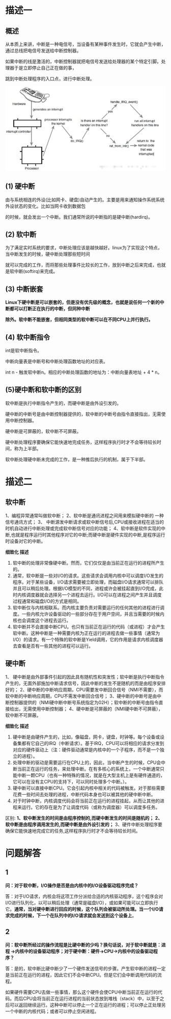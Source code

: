 # 描述一

## 概述

从本质上来讲，中断是一种电信号，当设备有某种事件发生时，它就会产生中断，通过总线把电信号发送给中断控制器。

如果中断的线是激活的，中断控制器就把电信号发送给处理器的某个特定引脚。处理器于是立即停止自己正在做的事，

跳到中断处理程序的入口点，进行中断处理。

![0](./image/1.png)

## (1) 硬中断

由与系统相连的外设(比如网卡、硬盘)自动产生的。主要是用来通知操作系统系统外设状态的变化。比如当网卡收到数据包

的时候，就会发出一个中断。我们通常所说的中断指的是硬中断(hardirq)。

## (2) 软中断

为了满足实时系统的要求，中断处理应该是越快越好。linux为了实现这个特点，当中断发生的时候，硬中断处理那些短时间

就可以完成的工作，而将那些处理事件比较长的工作，放到中断之后来完成，也就是软中断(softirq)来完成。

## (3) 中断嵌套

**Linux下硬中断是可以嵌套的，但是没有优先级的概念，也就是说任何一个新的中断都可以打断正在执行的中断，但同种中断**

**除外。软中断不能嵌套，但相同类型的软中断可以在不同CPU上并行执行。**

## (4) 软中断指令

int是软中断指令。

中断向量表是中断号和中断处理函数地址的对应表。

int n - 触发软中断n。相应的中断处理函数的地址为：中断向量表地址 + 4 * n。

## (5)硬中断和软中断的区别

软中断是执行中断指令产生的，而硬中断是由外设引发的。

硬中断的中断号是由中断控制器提供的，软中断的中断号由指令直接指出，无需使用中断控制器。

硬中断是可屏蔽的，软中断不可屏蔽。

硬中断处理程序要确保它能快速地完成任务，这样程序执行时才不会等待较长时间，称为上半部。

软中断处理硬中断未完成的工作，是一种推后执行的机制，属于下半部。 

# 描述二

## 软中断

1、编程异常通常叫做软中断；
2、软中断是通讯进程之间用来模拟硬中断的 一种信号通讯方式；
3、 中断源发中断请求或软中断信号后,CPU或接收进程在适当的时机自动进行中断处理或完成软中断信号对应的功能；
4、软中断是软件实现的中断,也就是程序运行时其他程序对它的中断;而硬中断是硬件实现的中断,是程序运行时设备对它的中断。

**细致化 描述**

1. 软中断的处理非常像硬中断。然而，它们仅仅是由当前正在运行的进程所产生的。
2. 通常，软中断是一些对I/O的请求。这些请求会调用内核中可以调度I/O发生的程序。对于某些设备，I/O请求需要被立即处理，而磁盘I/O请求通常可以排队并且可以稍后处理。根据I/O模型的不同，进程或许会被挂起直到I/O完成，此时内核调度器就会选择另一个进程去运行。I/O可以在进程之间产生并且调度过程通常和磁盘I/O的方式是相同。
3. 软中断仅与内核相联系。而内核主要负责对需要运行的任何其他的进程进行调度。一些内核允许设备驱动的一些部分存在于用户空间，并且当需要的时候内核也会调度这个进程去运行。
4. 软中断并不会直接中断CPU。也只有当前正在运行的代码（或进程）才会产生软中断。这种中断是一种需要内核为正在运行的进程去做一些事情（通常为I/O）的请求。有一个特殊的软中断是Yield调用，它的作用是请求内核调度器去查看是否有一些其他的进程可以运行。

## 硬中断

1、 硬中断是由外部事件引起的因此具有随机性和突发性；软中断是执行中断指令产生的，无面外部施加中断请求信号，因此中断的发生不是随机的而是由程序安排好的；
2、硬中断的中断响应周期，CPU需要发中断回合信号（NMI不需要），而软中断的中断响应周期，CPU不需发中断回合信号；
3、硬中断的中断号是由中断控制器提供的（NMI硬中断中断号系统指定为02H）；软中断的中断号由指令直接给出，无需使用中断控制器；
4、硬中断是可屏蔽的（NMI硬中断不可屏蔽），软中断不可屏蔽。

**细致化 描述**

1. 硬中断是由硬件产生的，比如，像磁盘，网卡，键盘，时钟等。每个设备或设备集都有它自己的IRQ（中断请求）。基于IRQ，CPU可以将相应的请求分发到对应的硬件驱动上（注：硬件驱动通常是内核中的一个子程序，而不是一个独立的进程）。
2. 处理中断的驱动是需要运行在CPU上的，因此，当中断产生的时候，CPU会中断当前正在运行的任务，来处理中断。在有多核心的系统上，一个中断通常只能中断一颗CPU（也有一种特殊的情况，就是在大型主机上是有硬件通道的，它可以在没有主CPU的支持下，可以同时处理多个中断。）。
3. 硬中断可以直接中断CPU。它会引起内核中相关的代码被触发。对于那些需要花费一些时间去处理的进程，中断代码本身也可以被其他的硬中断中断。
4. 对于时钟中断，内核调度代码会将当前正在运行的进程挂起，从而让其他的进程来运行。它的存在是为了让调度代码（或称为调度器）可以调度多任务。

 

区别:
**1、软中断发生的时间是由程序控制的,而硬中断发生的时间是随机的；**
**2、软中断是由程序调用发生的,而硬中断是由外设引发的；**
3、硬件中断处理程序要确保它能快速地完成它的任务,这样程序执行时才不会等待较长时间‍。



# 问题解答

## 1

**问：对于软中断，I/O操作是否是由内核中的I/O设备驱动程序完成？**

  答：对于I/O请求，内核会将这项工作分派给合适的内核驱动程序，这个程序会对I/O进行队列化，以可以稍后处理（通常是磁盘I/O），或如果可能可以立即执行它。**通常，当对硬中断进行回应的时候，这个队列会被驱动所处理。当一个I/O请求完成的时候，下一个在队列中的I/O请求就会发送到这个设备上**。

## 2

**问：软中断所经过的操作流程是比硬中断的少吗？换句话说，对于软中断就是：进程 ->内核中的设备驱动程序；对于硬中断：硬件->CPU->内核中的设备驱动程序？**

答：是的，软中断比硬中断少了一个硬件发送信号的步骤。产生软中断的进程一定是当前正在运行的进程，因此它们不会中断CPU。但是它们会中断调用代码的流程。

如果硬件需要CPU去做一些事情，那么这个硬件会使CPU中断当前正在运行的代码。而后CPU会将当前正在运行进程的当前状态放到堆栈（stack）中，以至于之后可以返回继续运行。这种中断可以停止一个正在运行的进程；可以停止正处理另一个中断的内核代码；或者可以停止空闲进程。